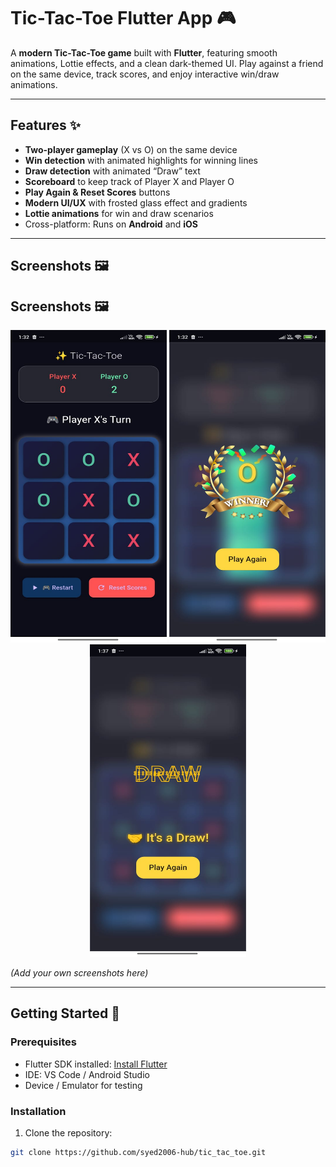 # Tic-Tac-Toe Flutter App 🎮

A **modern Tic-Tac-Toe game** built with **Flutter**, featuring smooth animations, Lottie effects, and a clean dark-themed UI. Play against a friend on the same device, track scores, and enjoy interactive win/draw animations.

---

## Features ✨

- **Two-player gameplay** (X vs O) on the same device
- **Win detection** with animated highlights for winning lines
- **Draw detection** with animated “Draw” text
- **Scoreboard** to keep track of Player X and Player O
- **Play Again & Reset Scores** buttons
- **Modern UI/UX** with frosted glass effect and gradients
- **Lottie animations** for win and draw scenarios
- Cross-platform: Runs on **Android** and **iOS**

---

## Screenshots 🖼️

## Screenshots 🖼️

<p align="center">
  <img src="assets/images/gameplay.jpeg" alt="Gameplay Screenshot" width="250" height="500" />
  <img src="assets/images/win.jpeg" alt="Win Animation Screenshot" width="250" height="500" />
  <img src="assets/images/draw.jpeg" alt="Draw Animation Screenshot" width="250" height="500" />
</p>


*(Add your own screenshots here)*

---

## Getting Started 🚀

### Prerequisites

- Flutter SDK installed: [Install Flutter](https://flutter.dev/docs/get-started/install)
- IDE: VS Code / Android Studio
- Device / Emulator for testing

### Installation

1. Clone the repository:

```bash
git clone https://github.com/syed2006-hub/tic_tac_toe.git

